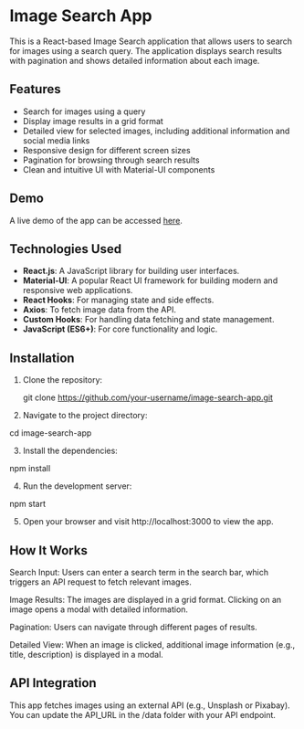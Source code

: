 
 
# Image Search App

This is a React-based Image Search application that allows users to search for images using a search query. The application displays search results with pagination and shows detailed information about each image.

## Features

- Search for images using a query
- Display image results in a grid format
- Detailed view for selected images, including additional information and social media links
- Responsive design for different screen sizes
- Pagination for browsing through search results
- Clean and intuitive UI with Material-UI components

## Demo

A live demo of the app can be accessed [here](#).

## Technologies Used

- **React.js**: A JavaScript library for building user interfaces.
- **Material-UI**: A popular React UI framework for building modern and responsive web applications.
- **React Hooks**: For managing state and side effects.
- **Axios**: To fetch image data from the API.
- **Custom Hooks**: For handling data fetching and state management.
- **JavaScript (ES6+)**: For core functionality and logic.

## Installation

1. Clone the repository:

   git clone https://github.com/your-username/image-search-app.git

2.  Navigate to the project directory:

cd image-search-app

3. Install the dependencies:

npm install

4. Run the development server:

npm start

5. Open your browser and visit http://localhost:3000 to view the app.

## How It Works

Search Input: Users can enter a search term in the search bar, which triggers an API request to fetch relevant images.

Image Results: The images are displayed in a grid format. Clicking on an image opens a modal with detailed information.

Pagination: Users can navigate through different pages of results.

Detailed View: When an image is clicked, additional image information (e.g., title, description) is displayed in a modal.


## API Integration

This app fetches images using an external API (e.g., Unsplash or Pixabay). You can update the API_URL in the /data folder with your API endpoint. 
